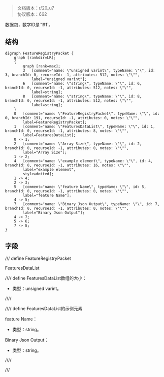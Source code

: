 # <!-- md:samp FeatureRegistryPacket -->

> 文档版本：r/20_u7<br/>协议版本：662

<!-- md:samp FeatureRegistryPacket -->数据包，数字ID是`191`。

## 结构

```viz
digraph FeatureRegistryPacket {
	graph [rankdir=LR];
	{
		graph [rank=max];
		3	[comment="name: \"unsigned varint\", typeName: \"\", id: 3, branchId: 0, recurseId: -1, attributes: 512, notes: \"\"",
			label="unsigned varint"];
		6	[comment="name: \"string\", typeName: \"\", id: 6, branchId: 0, recurseId: -1, attributes: 512, notes: \"\"",
			label=string];
		8	[comment="name: \"string\", typeName: \"\", id: 8, branchId: 0, recurseId: -1, attributes: 512, notes: \"\"",
			label=string];
	}
	0	[comment="name: \"FeatureRegistryPacket\", typeName: \"\", id: 0, branchId: 191, recurseId: -1, attributes: 0, notes: \"\"",
		label=FeatureRegistryPacket];
	1	[comment="name: \"FeaturesDataList\", typeName: \"\", id: 1, branchId: 0, recurseId: -1, attributes: 8, notes: \"\"",
		label=FeaturesDataList];
	0 -> 1;
	2	[comment="name: \"Array Size\", typeName: \"\", id: 2, branchId: 0, recurseId: -1, attributes: 0, notes: \"\"",
		label="Array Size"];
	1 -> 2;
	4	[comment="name: \"example element\", typeName: \"\", id: 4, branchId: 0, recurseId: -1, attributes: 16, notes: \"\"",
		label="example element",
		style=dotted];
	1 -> 4;
	2 -> 3;
	5	[comment="name: \"feature Name\", typeName: \"\", id: 5, branchId: 0, recurseId: -1, attributes: 0, notes: \"\"",
		label="feature Name"];
	4 -> 5;
	7	[comment="name: \"Binary Json Output\", typeName: \"\", id: 7, branchId: 0, recurseId: -1, attributes: 0, notes: \"\"",
		label="Binary Json Output"];
	4 -> 7;
	5 -> 6;
	7 -> 8;
}

```

## 字段

/// define
FeatureRegistryPacket

FeaturesDataList

//// define
FeaturesDataList数组的大小：<!-- md:samp unsigned varint -->

- 类型：unsigned varint。


////


//// define
FeaturesDataList的示例元素

feature Name：<!-- md:samp string -->

- 类型：string。

Binary Json Output：<!-- md:samp string -->

- 类型：string。


////



///
